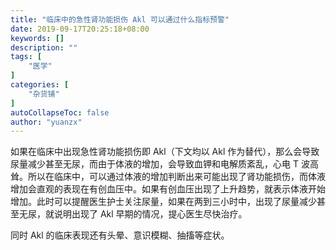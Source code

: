 ```yaml
---
title: "临床中的急性肾功能损伤 Akl 可以通过什么指标预警"
date: 2019-09-17T20:25:18+08:00
keywords: []
description: ""
tags: [
    "医学"
]
categories: [
    "杂货铺"
]
autoCollapseToc: false
author: "yuanzx"
---
```


如果在临床中出现急性肾功能损伤即 Akl（下文均以 Akl 作为替代），那么会导致尿量减少甚至无尿，而由于体液的增加，会导致血钾和电解质紊乱，心电 T 波高耸。所以在临床中，可以通过体液的增加判断出来可能出现了肾功能损伤，而体液增加会直观的表现在有创血压中。如果有创血压出现了上升趋势，就表示体液开始增加。此时可以提醒医生护士关注尿量，如果在两到三小时中，出现了尿量减少甚至无尿，就说明出现了 Akl 早期的情况，提心医生尽快治疗。

同时 Akl 的临床表现还有头晕、意识模糊、抽搐等症状。